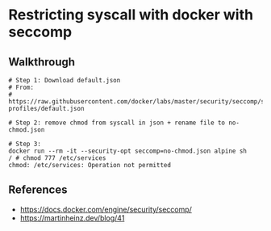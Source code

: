 # Restricting syscall with docker with seccomp

## Walkthrough

```
# Step 1: Download default.json 
# From:
# https://raw.githubusercontent.com/docker/labs/master/security/seccomp/seccomp-profiles/default.json

# Step 2: remove chmod from syscall in json + rename file to no-chmod.json 

# Step 3:
docker run --rm -it --security-opt seccomp=no-chmod.json alpine sh
/ # chmod 777 /etc/services
chmod: /etc/services: Operation not permitted
```

## References 

  * https://docs.docker.com/engine/security/seccomp/
  * https://martinheinz.dev/blog/41
